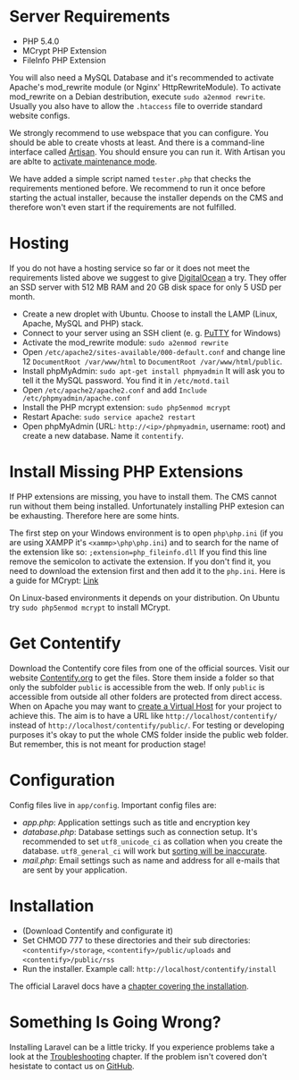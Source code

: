 # Server Requirements

* PHP 5.4.0
* MCrypt PHP Extension
* FileInfo PHP Extension

You will also need a MySQL Database and it's recommended to activate Apache's mod_rewrite module (or Nginx' HttpRewriteModule). To activate mod_rewrite on a Debian destribution, execute `sudo a2enmod rewrite`. Usually you also have to allow the `.htaccess` file to override standard website configs.

We strongly recommend to use webspace that you can configure. You should be able to create vhosts at least. And there is a command-line interface called [Artisan](http://laravel.com/docs/artisan). You should ensure you can run it. With Artisan you are ablte to [activate maintenance mode](http://laravel.com/docs/configuration#maintenance-mode).

We have added a simple script named `tester.php` that checks the requirements mentioned before. We recommend to run it once before starting the actual installer, because the installer depends on the CMS and therefore won't even start if the requirements are not fulfilled.

# Hosting

If you do not have a hosting service so far or it does not meet the requirements listed above we suggest to give [DigitalOcean](http://www.digitalocean.com) a try. They offer an SSD server with 512 MB RAM and 20 GB disk space for only 5 USD per month.

* Create a new droplet with Ubuntu. Choose to install the LAMP (Linux, Apache, MySQL and PHP) stack.
* Connect to your server using an SSH client (e. g. [PuTTY](http://www.putty.org) for Windows)
* Activate the mod_rewrite module: `sudo a2enmod rewrite`
* Open `/etc/apache2/sites-available/000-default.conf` and change line 12 `DocumentRoot /var/www/html` to `DocumentRoot /var/www/html/public`.
* Install phpMyAdmin: `sudo apt-get install phpmyadmin` It will ask you to tell it the MySQL password. You find it in `/etc/motd.tail`
* Open `/etc/apache2/apache2.conf` and add `Include /etc/phpmyadmin/apache.conf`
* Install the PHP mcrypt extension: `sudo php5enmod mcrypt`
* Restart Apache: `sudo service apache2 restart`
* Open phpMyAdmin (URL: `http://<ip>/phpmyadmin`, username: root) and create a new database. Name it `contentify`.

# Install Missing PHP Extensions

If PHP extensions are missing, you have to install them. The CMS cannot run without them being installed. Unfortunately installing PHP extesion can be exhausting. Therefore here are some hints.

The first step on your Windows environment is to open `php\php.ini` (if you are using XAMPP it's `<xammp>\php\php.ini`) and to search for the name of the extension like so: `;extension=php_fileinfo.dll` If you find this line remove the semicolon to activate the extension. If you don't find it, you need to download the extension first and then add it to the `php.ini`. Here is a guide for MCrypt: [Link](http://www.myoddweb.com/2010/11/18/install-mcrypt-for-php-on-windows/)

On Linux-based environments it depends on your distribution. On Ubuntu try `sudo php5enmod mcrypt` to install MCrypt.

# Get Contentify

Download the Contentify core files from one of the official sources. Visit our website [Contentify.org](http://contentify.org/) to get the files. Store them inside a folder so that only the subfolder `public` is accessible from the web. If only `public` is accessible from outside all other folders are protected from direct access. When on Apache you may want to [create a Virtual Host](http://laravel-recipes.com/recipes/25) for your project to achieve this. The aim is to have a URL like `http://localhost/contentify/` instead of `http://localhost/contentify/public/`. For testing or developing purposes it's okay to put the whole CMS folder inside the public web folder. But remember, this is not meant for production stage!

# Configuration

Config files live in `app/config`. Important config files are:

* *app.php*: Application settings such as title and encryption key
* *database.php*: Database settings such as connection setup. It's recommended to set `utf8_unicode_ci` as collation when you create the database. `utf8_general_ci` will work but [sorting will be inaccurate](http://stackoverflow.com/questions/766809/whats-the-difference-between-utf8-general-ci-and-utf8-unicode-ci#766996).
* *mail.php*: Email settings such as name and address for all e-mails that are sent by your application.

# Installation

* (Download Contentify and configurate it)
* Set CHMOD 777 to these directories and their sub directories: `<contentify>/storage`, `<contentify>/public/uploads` and `<contentify>/public/rss`
* Run the installer. Example call: `http://localhost/contentify/install`

The official Laravel docs have a [chapter covering the installation](http://laravel.com/docs/installation).

# Something Is Going Wrong?

Installing Laravel can be a little tricky. If you experience problems take a look at the [Troubleshooting](Troubleshooting) chapter. If the problem isn't covered don't hesistate to contact us on [GitHub](https//github.com/Contentify/Contentify/issues).